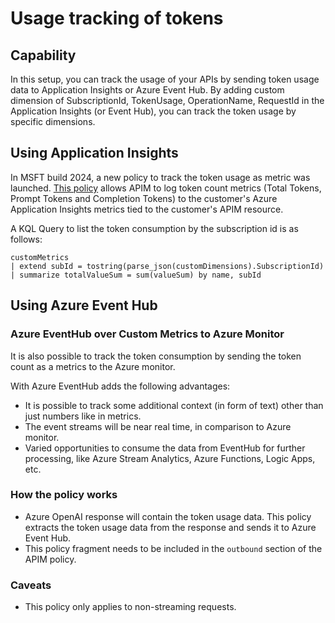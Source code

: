 # Usage tracking of tokens

## Capability

In this setup, you can track the usage of your APIs by sending token usage data to Application Insights or Azure Event Hub. By adding custom dimension of SubscriptionId, TokenUsage, OperationName, RequestId in the Application Insights (or Event Hub), you can track the token usage by specific dimensions.

## Using Application Insights

In MSFT build 2024, a new policy to track the token usage as metric was launched. [This policy](https://learn.microsoft.com/en-us/azure/api-management/azure-openai-emit-token-metric-policy) allows APIM to log token count metrics (Total Tokens, Prompt Tokens and Completion Tokens) to the customer's Azure Application Insights metrics tied to the customer's APIM resource.

A KQL Query to list the token consumption by the subscription id is as follows:

```kql
customMetrics
| extend subId = tostring(parse_json(customDimensions).SubscriptionId)
| summarize totalValueSum = sum(valueSum) by name, subId

```

## Using Azure Event Hub

### Azure EventHub over Custom Metrics to Azure Monitor

It is also possible to track the token consumption by sending the token count as a metrics to the Azure monitor.

With Azure EventHub adds the following advantages:

- It is possible to track some additional context (in form of text) other than just numbers like in metrics.
- The event streams will be near real time, in comparison to Azure monitor.
- Varied opportunities to consume the data from EventHub for further processing, like Azure Stream Analytics, Azure Functions, Logic Apps, etc.

### How the policy works

- Azure OpenAI response will contain the token usage data. This policy extracts the token usage data from the response and sends it to Azure Event Hub.
- This policy fragment needs to be included in the `outbound` section of the APIM policy.

### Caveats

- This policy only applies to non-streaming requests.